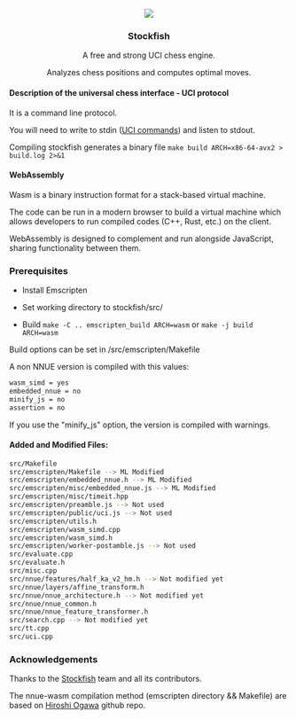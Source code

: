 <div align="center">

[<img src=https://stockfishchess.org/images/logo/icon_128x128.png></img>](https://stockfishchess.org)

<h3>Stockfish</h3>

<p>A free and strong UCI chess engine.</p>
<p>Analyzes chess positions and computes optimal moves.</p>
</div>

#### Description of the universal chess interface - UCI protocol

It is a command line protocol.

You will need to write to stdin ([UCI commands](https://backscattering.de/chess/uci/)) and listen to stdout.

Compiling stockfish generates a binary file `make build ARCH=x86-64-avx2 > build.log 2>&1`

#### WebAssembly 

Wasm is a binary instruction format for a stack-based virtual machine.

The code can be run in a modern browser to build a virtual machine which allows developers to run compiled codes (C++, Rust, etc.) on the client.

WebAssembly is designed to complement and run alongside JavaScript, sharing functionality between them.


### Prerequisites

* Install Emscripten

* Set working directory to stockfish/src/

* Build  `make -C .. emscripten_build ARCH=wasm` or `make -j build ARCH=wasm`

Build options can be set in /src/emscripten/Makefile

A non NNUE version is compiled with this values:
```sh
wasm_simd = yes
embedded_nnue = no
minify_js = no
assertion = no 
```

If you use the "minify_js" option, the version is compiled with warnings.

#### Added and Modified Files:

```sh
src/Makefile
src/emscripten/Makefile --> ML Modified
src/emscripten/embedded_nnue.h --> ML Modified
src/emscripten/misc/embedded_nnue.js --> ML Modified
src/emscripten/misc/timeit.hpp
src/emscripten/preamble.js --> Not used
src/emscripten/public/uci.js --> Not used
src/emscripten/utils.h
src/emscripten/wasm_simd.cpp
src/emscripten/wasm_simd.h
src/emscripten/worker-postamble.js --> Not used
src/evaluate.cpp
src/evaluate.h
src/misc.cpp
src/nnue/features/half_ka_v2_hm.h --> Not modified yet
src/nnue/layers/affine_transform.h
src/nnue/nnue_architecture.h --> Not modified yet
src/nnue/nnue_common.h
src/nnue/nnue_feature_transformer.h
src/search.cpp --> Not modified yet
src/tt.cpp
src/uci.cpp
```

### Acknowledgements

Thanks to the [Stockfish](https://github.com/official-stockfish/Stockfish) team and all its contributors.

The nnue-wasm compilation method (emscripten directory && Makefile) are based on [Hiroshi Ogawa](https://github.com/hi-ogawa/Stockfish) github repo.

